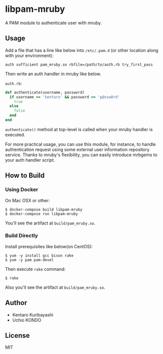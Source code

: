 # libpam-mruby

A PAM module to authenticate user with mruby.

## Usage

Add a file that has a line like below into `/etc/.pam.d` (or other location along with your environment):

```
auth sufficient pam_mruby.so rbfile=/path/to/auth.rb try_first_pass
```

Then write an auth handler in mruby like below.

`auth.rb`:

```ruby
def authenticate(username, password)
  if username == 'kentaro' && password == 'p@ssw0rd'
    true
  else
    false
  end
end
```

`authenticate()` method at top-level is called when your mruby handler is executed.

For more practical usage, you can use this module, for instance, to handle authentication request using some external user information repository service. Thanks to mruby's flexibility, you can easily introduce mrbgems to your auth handler script.

## How to Build

### Using Docker

On Mac OSX or other:

```
$ docker-compose build libpam-mruby
$ docker-compose run libpam-mruby
```

You'll see the artifact at `build/pam_mruby.so`.

### Build Directly

Install prerequisites like below(on CentOS):

```
$ yum -y install gcc bison rake
$ yum -y pam pam-devel
```

Then execute `rake` command:

```
$ rake
```

Also you'll see the artifact at `build/pam_mruby.so`.

## Author

* Kentaro Kuribayashi
* Uchio KONDO

## License

MIT
